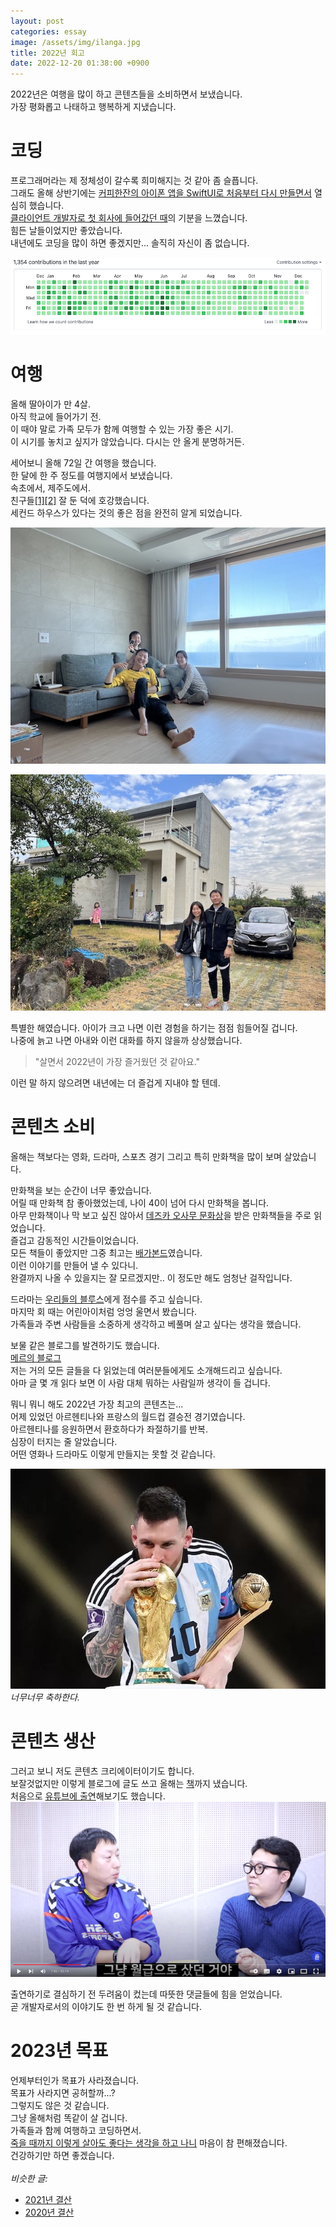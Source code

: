 ```yaml
---
layout: post
categories: essay
image: /assets/img/ilanga.jpg
title: 2022년 회고
date: 2022-12-20 01:38:00 +0900
---
```


2022년은 여행을 많이 하고 콘텐츠들을 소비하면서 보냈습니다.  
가장 평화롭고 나태하고 행복하게 지냈습니다.

# 코딩
프로그래머라는 제 정체성이 갈수록 희미해지는 것 같아 좀 슬픕니다.  
그래도 올해 상반기에는 [커피한잔의 아이폰 앱을 SwiftUI로 처음부터 다시 만들면서](/essay/2022/06/13/ios-developer-too.html) 열심히 했습니다.  
[클라이언트 개발자로 첫 회사에 들어갔던 때](/essay/2021/09/14/제가-서버랑-클라이언트랑-다-할게요.html)의 기분을 느꼈습니다.  
힘든 날들이었지만 좋았습니다.  
내년에도 코딩을 많이 하면 좋겠지만... 솔직히 자신이 좀 없습니다.

![Github 잔디](/assets/img/2022_github.png)

# 여행
올해 딸아이가 만 4살.  
아직 학교에 들어가기 전.  
이 때야 말로 가족 모두가 함께 여행할 수 있는 가장 좋은 시기.  
이 시기를 놓치고 싶지가 않았습니다. 다시는 안 올게 분명하거든.

세어보니 올해 72일 간 여행을 했습니다.  
한 달에 한 주 정도를 여행지에서 보냈습니다.  
속초에서, 제주도에서.  
친구들[[1]](https://brunch.co.kr/@buildingking/119)[[2]](https://brunch.co.kr/@buildingking/120) 잘 둔 덕에 호강했습니다.  
세컨드 하우스가 있다는 것의 좋은 점을 완전히 알게 되었습니다.

![속초](/assets/img/ilanga.jpg)

![제주도](/assets/img/jeju.jpg)

특별한 해였습니다. 아이가 크고 나면 이런 경험을 하기는 점점 힘들어질 겁니다.    
나중에 늙고 나면 아내와 이런 대화를 하지 않을까 상상했습니다.  
> "살면서 2022년이 가장 즐거웠던 것 같아요."

이런 말 하지 않으려면 내년에는 더 즐겁게 지내야 할 텐데.  

# 콘텐츠 소비
올해는 책보다는 영화, 드라마, 스포츠 경기 그리고 특히 만화책을 많이 보며 살았습니다.

만화책을 보는 순간이 너무 좋았습니다.  
어릴 때 만화책 참 좋아했었는데, 나이 40이 넘어 다시 만화책을 봅니다.  
아무 만화책이나 막 보고 싶진 않아서 [데즈카 오사무 문화상](https://namu.wiki/w/%EB%8D%B0%EC%A6%88%EC%B9%B4%20%EC%98%A4%EC%82%AC%EB%AC%B4%20%EB%AC%B8%ED%99%94%EC%83%81)을 받은 만화책들을 주로 읽었습니다.  
즐겁고 감동적인 시간들이었습니다.  
모든 책들이 좋았지만 그중 최고는 [배가본드](https://namu.wiki/w/%EB%B0%B0%EA%B0%80%EB%B3%B8%EB%93%9C)였습니다.  
이런 이야기를 만들어 낼 수 있다니.  
완결까지 나올 수 있을지는 잘 모르겠지만.. 이 정도만 해도 엄청난 걸작입니다.

드라마는 [우리들의 블루스](https://brunch.co.kr/@buildingking/130)에게 점수를 주고 싶습니다.  
마지막 회 때는 어린아이처럼 엉엉 울면서 봤습니다.  
가족들과 주변 사람들을 소중하게 생각하고 베풀며 살고 싶다는 생각을 했습니다.  

보물 같은 블로그를 발견하기도 했습니다.  
[메르의 블로그](https://blog.naver.com/ranto28)  
저는 거의 모든 글들을 다 읽었는데 여러분들에게도 소개해드리고 싶습니다.  
아마 글 몇 개 읽다 보면 이 사람 대체 뭐하는 사람일까 생각이 들 겁니다.

뭐니 뭐니 해도 2022년 가장 최고의 콘텐츠는...  
어제 있었던 아르헨티나와 프랑스의 월드컵 결승전 경기였습니다.  
아르헨티나를 응원하면서 환호하다가 좌절하기를 반복.  
심장이 터지는 줄 알았습니다.  
어떤 영화나 드라마도 이렇게 만들지는 못할 것 같습니다.

![메시](/assets/img/messi.jpg)  
*너무너무 축하한다.*

# 콘텐츠 생산
그러고 보니 저도 콘텐츠 크리에이터이기도 합니다.  
보잘것없지만 이렇게 블로그에 글도 쓰고 올해는 [책](/essay/2022/11/15/the-joys-and-sorrows-building-owner.html)까지 냈습니다.  
처음으로 [유튜브에 출연](https://www.youtube.com/watch?v=V68UjWYIw1o)해보기도 했습니다.
![김단테 유튜브](/assets/img/dante.png)

출연하기로 결심하기 전 두려움이 컸는데 따뜻한 댓글들에 힘을 얻었습니다.  
곧 개발자로서의 이야기도 한 번 하게 될 것 같습니다.

# 2023년 목표
언제부터인가 목표가 사라졌습니다.  
목표가 사라지면 공허할까...?  
그렇지도 않은 것 같습니다.  
그냥 올해처럼 똑같이 살 겁니다.  
가족들과 함께 여행하고 코딩하면서.    
[죽을 때까지 이렇게 살아도 좋다는 생각을 하고 나니](/essay/2022/04/09/an-ordinary-day.html) 마음이 참 편해졌습니다.  
건강하기만 하면 좋겠습니다.
<br>
<br>
*비슷한 글:*
* [2021년 결산](https://brunch.co.kr/@buildingking/106)
* [2020년 결산](https://brunch.co.kr/@buildingking/46)